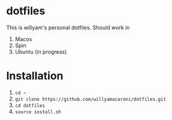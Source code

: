 # dotfiles
This is willyam's personal dotfiles. Should work in 
1. Macos
2. Spin
3. Ubuntu (in progress)

# Installation

1. `cd ~`
2. `git clone https://github.com/willyamacaroni/dotfiles.git`
3. `cd dotfiles`
4. `source install.sh`
